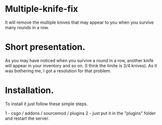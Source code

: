 # Multiple-knife-fix
It will remove the multiple knives that may appear to you when you survive many rounds in a row.

# Short presentation.

As you may have noticed when you survive a round in a row, another knife will appear in your inventory and so on. (I think the limite is 3/4 knives). As it was bothering me, I got a resolution for that problem.

# Installation.

To install it just follow these simple steps.

1 - csgo / addons / sourcemod / plugins 
2 - just put it in the "plugins" folder and restart the server.
